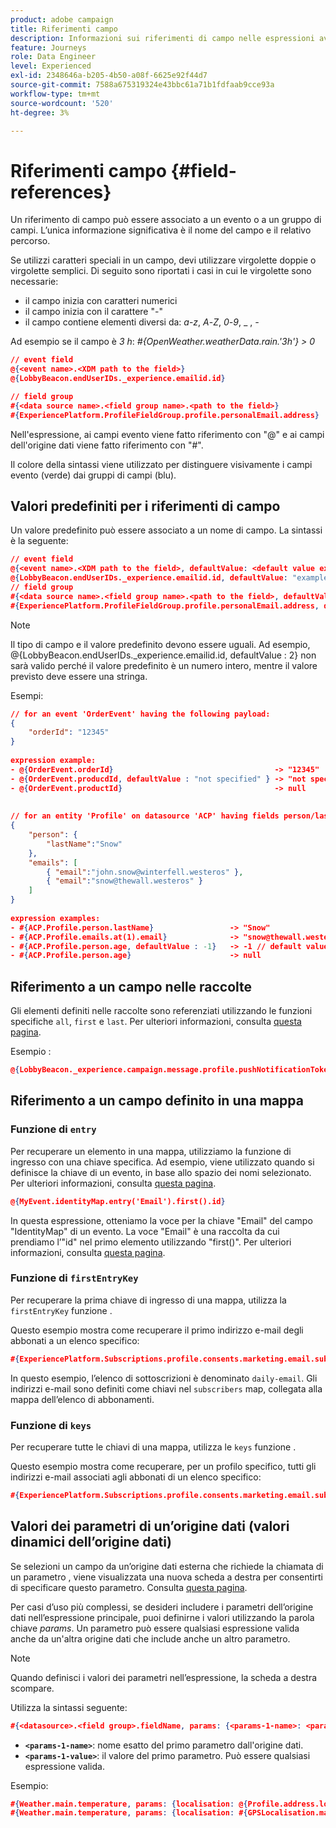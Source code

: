 ```yaml
---
product: adobe campaign
title: Riferimenti campo
description: Informazioni sui riferimenti di campo nelle espressioni avanzate
feature: Journeys
role: Data Engineer
level: Experienced
exl-id: 2348646a-b205-4b50-a08f-6625e92f44d7
source-git-commit: 7588a675319324e43bbc61a71b1fdfaab9cce93a
workflow-type: tm+mt
source-wordcount: '520'
ht-degree: 3%

---
```


# Riferimenti campo {#field-references}

Un riferimento di campo può essere associato a un evento o a un gruppo di campi. L’unica informazione significativa è il nome del campo e il relativo percorso.

Se utilizzi caratteri speciali in un campo, devi utilizzare virgolette doppie o virgolette semplici. Di seguito sono riportati i casi in cui le virgolette sono necessarie:

* il campo inizia con caratteri numerici
* il campo inizia con il carattere &quot;-&quot;
* il campo contiene elementi diversi da: _a_-_z_, _A_-_Z_, _0_-_9_, _ , _-_

Ad esempio se il campo è _3 h_: _#{OpenWeather.weatherData.rain.&#39;3h&#39;} > 0_

```json
// event field
@{<event name>.<XDM path to the field>}
@{LobbyBeacon.endUserIDs._experience.emailid.id}

// field group
#{<data source name>.<field group name>.<path to the field>}
#{ExperiencePlatform.ProfileFieldGroup.profile.personalEmail.address}
```

Nell&#39;espressione, ai campi evento viene fatto riferimento con &quot;@&quot; e ai campi dell&#39;origine dati viene fatto riferimento con &quot;#&quot;.

Il colore della sintassi viene utilizzato per distinguere visivamente i campi evento (verde) dai gruppi di campi (blu).

## Valori predefiniti per i riferimenti di campo

Un valore predefinito può essere associato a un nome di campo. La sintassi è la seguente:

```json
// event field
@{<event name>.<XDM path to the field>, defaultValue: <default value expression>}
@{LobbyBeacon.endUserIDs._experience.emailid.id, defaultValue: "example@adobe.com"}
// field group
#{<data source name>.<field group name>.<path to the field>, defaultValue: <default value expression>}
#{ExperiencePlatform.ProfileFieldGroup.profile.personalEmail.address, defaultValue: "example@adobe.com"}
```

>[!NOTE]
>
>Il tipo di campo e il valore predefinito devono essere uguali. Ad esempio, @{LobbyBeacon.endUserIDs._experience.emailid.id, defaultValue : 2} non sarà valido perché il valore predefinito è un numero intero, mentre il valore previsto deve essere una stringa.

Esempi:

```json
// for an event 'OrderEvent' having the following payload:
{
    "orderId": "12345"
}
 
expression example:
- @{OrderEvent.orderId}                                    -> "12345"
- @{OrderEvent.producdId, defaultValue : "not specified" } -> "not specified" // default value, productId is not a field present in the payload
- @{OrderEvent.productId}                                  -> null
 
 
// for an entity 'Profile' on datasource 'ACP' having fields person/lastName, with fetched data such as:
{
    "person": {
        "lastName":"Snow"
    },
    "emails": [
        { "email":"john.snow@winterfell.westeros" },
        { "email":"snow@thewall.westeros" }
    ]
}
 
expression examples:
- #{ACP.Profile.person.lastName}                 -> "Snow"
- #{ACP.Profile.emails.at(1).email}              -> "snow@thewall.westeros"
- #{ACP.Profile.person.age, defaultValue : -1}   -> -1 // default value, age is not a field present in the payload
- #{ACP.Profile.person.age}                      -> null
```

## Riferimento a un campo nelle raccolte

Gli elementi definiti nelle raccolte sono referenziati utilizzando le funzioni specifiche `all`, `first` e `last`. Per ulteriori informazioni, consulta [questa pagina](../expression/collection-management-functions.md).

Esempio :

```json
@{LobbyBeacon._experience.campaign.message.profile.pushNotificationTokens.all()
```

## Riferimento a un campo definito in una mappa

### Funzione  di `entry`

Per recuperare un elemento in una mappa, utilizziamo la funzione di ingresso con una chiave specifica. Ad esempio, viene utilizzato quando si definisce la chiave di un evento, in base allo spazio dei nomi selezionato. Per ulteriori informazioni, consulta [questa pagina](../../event/about-creating.md#select-the-namespace).

```json
@{MyEvent.identityMap.entry('Email').first().id}
```

In questa espressione, otteniamo la voce per la chiave &quot;Email&quot; del campo &quot;IdentityMap&quot; di un evento. La voce &quot;Email&quot; è una raccolta da cui prendiamo l’&quot;id&quot; nel primo elemento utilizzando &quot;first()&quot;. Per ulteriori informazioni, consulta [questa pagina](../expression/collection-management-functions.md).

### Funzione  di `firstEntryKey`

Per recuperare la prima chiave di ingresso di una mappa, utilizza la `firstEntryKey` funzione .

Questo esempio mostra come recuperare il primo indirizzo e-mail degli abbonati a un elenco specifico:

```json
#{ExperiencePlatform.Subscriptions.profile.consents.marketing.email.subscriptions.entry('daily-email').subscribers.firstEntryKey()}
```

In questo esempio, l’elenco di sottoscrizioni è denominato `daily-email`. Gli indirizzi e-mail sono definiti come chiavi nel `subscribers` map, collegata alla mappa dell’elenco di abbonamenti.

### Funzione  di `keys`

Per recuperare tutte le chiavi di una mappa, utilizza le `keys` funzione .

Questo esempio mostra come recuperare, per un profilo specifico, tutti gli indirizzi e-mail associati agli abbonati di un elenco specifico:

```json
#{ExperiencePlatform.Subscriptions.profile.consents.marketing.email.subscriptions.entry('daily-mail').subscribers.keys()
```

## Valori dei parametri di un’origine dati (valori dinamici dell’origine dati)

Se selezioni un campo da un’origine dati esterna che richiede la chiamata di un parametro , viene visualizzata una nuova scheda a destra per consentirti di specificare questo parametro. Consulta [questa pagina](../expression/expressionadvanced.md).

Per casi d’uso più complessi, se desideri includere i parametri dell’origine dati nell’espressione principale, puoi definirne i valori utilizzando la parola chiave _params_. Un parametro può essere qualsiasi espressione valida anche da un&#39;altra origine dati che include anche un altro parametro.

>[!NOTE]
>
>Quando definisci i valori dei parametri nell’espressione, la scheda a destra scompare.

Utilizza la sintassi seguente:

```json
#{<datasource>.<field group>.fieldName, params: {<params-1-name>: <params-1-value>, <params-2-name>: <params-2-value>}}
```

* **`<params-1-name>`**: nome esatto del primo parametro dall&#39;origine dati.
* **`<params-1-value>`**: il valore del primo parametro. Può essere qualsiasi espressione valida.

Esempio:

```json
#{Weather.main.temperature, params: {localisation: @{Profile.address.localisation}}}
#{Weather.main.temperature, params: {localisation: #{GPSLocalisation.main.coordinates, params: {city: @{Profile.address.city}}}}}
```
